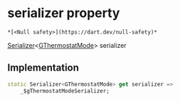 


# serializer property




    *[<Null safety>](https://dart.dev/null-safety)*




[Serializer](https://pub.dev/documentation/built_value/8.1.2/serializer/Serializer-class.html)&lt;[GThermostatMode](../../third_party_yonomi_graphql_schema_schema.docs.schema.gql/GThermostatMode-class.md)> serializer
  







## Implementation

```dart
static Serializer<GThermostatMode> get serializer =>
    _$gThermostatModeSerializer;
```








